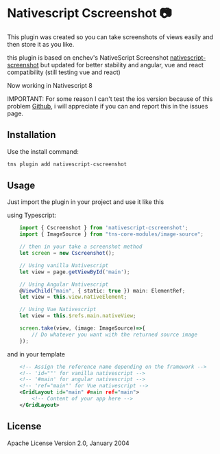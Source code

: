 # Nativescript Cscreenshot :camera:

This plugin was created so you can take screenshots of views easily and then store it as you like.

this plugin is based on enchev's NativeScript Screenshot [nativescript-screenshot](https://github.com/enchev/nativescript-screenshot)
but updated for better stability and angular, vue and react compatibility (still testing vue and react)

Now working in Nativescript 8

IMPORTANT: For some reason I can't test the ios version because of this problem [Github](https://github.com/NativeScript/nativescript-cli/issues/4048), i will appreciate if you can and report this in the issues page.

## Installation

Use the install command:

```javascript
tns plugin add nativescript-cscreenshot
```

## Usage 

Just import the plugin in your project and use it like this
	
using Typescript:

```typescript
    import { Cscreenshot } from 'nativescript-cscreenshot';
    import { ImageSource } from "tns-core-modules/image-source";

    // then in your take a screenshot method
    let screen = new Cscreenshot();

    // Using vanilla Nativescript
    let view = page.getViewById('main');

    // Using Angular Nativescript
    @ViewChild("main", { static: true }) main: ElementRef;
    let view = this.view.nativeElement;

    // Using Vue Nativescript
    let view = this.$refs.main.nativeView;

    screen.take(view, (image: ImageSource)=>{
        // Do whatever you want with the returned source image
    });
```
and in your template
```xml
    <!-- Assign the reference name depending on the framework -->
    <!-- 'id=""' for vanilla nativescript -->
    <!-- '#main' for angular nativescript -->
    <!-- 'ref="main"' for Vue nativescript -->
    <GridLayout id="main" #main ref="main">
        <!-- Content of your app here -->
    </GridLayout>
```

## License

Apache License Version 2.0, January 2004
